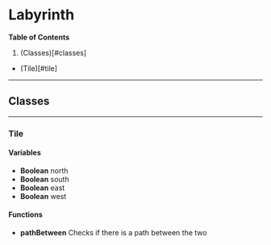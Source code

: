 # Labyrinth
**Table of Contents**

1. (Classes)[#classes]
  + (Tile)[#tile]

---
## Classes
---
### Tile
#### Variables
+ **Boolean** north
+ **Boolean** south
+ **Boolean** east
+ **Boolean** west

#### Functions
+ **pathBetween** Checks if there is a path between the two 